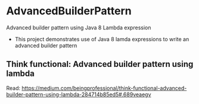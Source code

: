 # AdvancedBuilderPattern
Advanced builder pattern using Java 8 Lambda expression

* This project demonstrates use of Java 8 lamda expressions to write an advanced builder pattern

## Think functional: Advanced builder pattern using lambda
Read: https://medium.com/beingprofessional/think-functional-advanced-builder-pattern-using-lambda-284714b85ed5#.689veaegv
